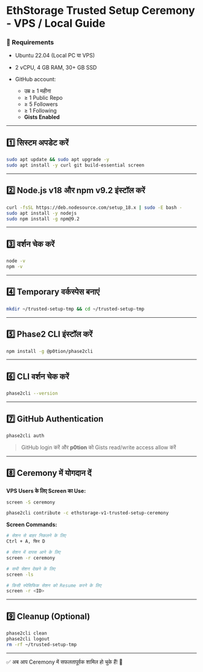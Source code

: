 # **EthStorage Trusted Setup Ceremony - VPS / Local Guide**

### **📌 Requirements**

* Ubuntu 22.04 (Local PC या VPS)
* 2 vCPU, 4 GB RAM, 30+ GB SSD
* GitHub account:

  * उम्र ≥ 1 महीना
  * ≥ 1 Public Repo
  * ≥ 5 Followers
  * ≥ 1 Following
  * **Gists Enabled**

---

## **1️⃣ सिस्टम अपडेट करें**

```bash
sudo apt update && sudo apt upgrade -y
sudo apt install -y curl git build-essential screen
```

---

## **2️⃣ Node.js v18 और npm v9.2 इंस्टॉल करें**

```bash
curl -fsSL https://deb.nodesource.com/setup_18.x | sudo -E bash -
sudo apt install -y nodejs
sudo npm install -g npm@9.2
```

---

## **3️⃣ वर्शन चेक करें**

```bash
node -v
npm -v
```

---

## **4️⃣ Temporary वर्कस्पेस बनाएं**

```bash
mkdir ~/trusted-setup-tmp && cd ~/trusted-setup-tmp
```

---

## **5️⃣ Phase2 CLI इंस्टॉल करें**

```bash
npm install -g @p0tion/phase2cli
```

---

## **6️⃣ CLI वर्शन चेक करें**

```bash
phase2cli --version
```

---

## **7️⃣ GitHub Authentication**

```bash
phase2cli auth
```

> GitHub login करें और **p0tion** को Gists read/write access allow करें

---

## **8️⃣ Ceremony में योगदान दें**

**VPS Users के लिए Screen का Use:**

```bash
screen -S ceremony

```
```bash
phase2cli contribute -c ethstorage-v1-trusted-setup-ceremony
```

**Screen Commands:**

```bash
# सेशन से बाहर निकलने के लिए
Ctrl + A, फिर D

# सेशन में वापस आने के लिए
screen -r ceremony

# सभी सेशन देखने के लिए
screen -ls

# किसी स्पेसिफिक सेशन को Resume करने के लिए
screen -r <ID>
```

---

## **9️⃣ Cleanup (Optional)**

```bash
phase2cli clean
phase2cli logout
rm -rf ~/trusted-setup-tmp
```

---

✅ अब आप Ceremony में सफलतापूर्वक शामिल हो चुके हैं! 🎉
